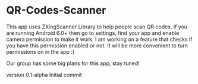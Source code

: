 # QR-Codes-Scanner

This app uses ZXingScanner Library to help people scan QR codes. 
If you are running Android 6.0+ then go to settings, find your app and enable camera permission to make it work.
I am working on a feature that checks if you have this permission enabled or not.
It will be more convenient to turn permissions on in the app :)

Our group has some big plans for this app, stay tuned!

version 0.1-alpha
Initial commit
